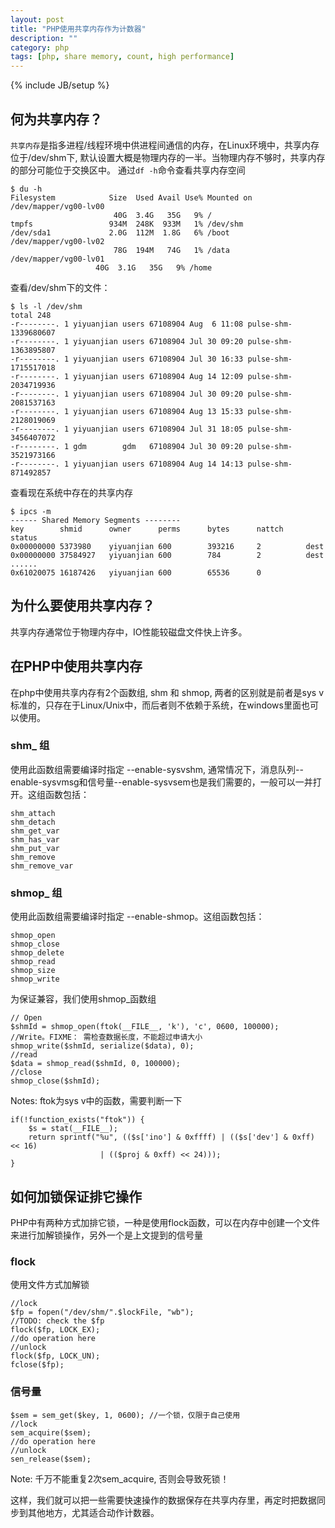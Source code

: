 ```yaml
---
layout: post
title: "PHP使用共享内存作为计数器"
description: ""
category: php 
tags: [php, share memory, count, high performance]
---
```

{% include JB/setup %}

## 何为共享内存？
`共享内存`是指多进程/线程环境中供进程间通信的内存，在Linux环境中，共享内存位于/dev/shm下, 默认设置大概是物理内存的一半。当物理内存不够时，共享内存的部分可能位于交换区中。
通过`df -h`命令查看共享内存空间

    $ du -h
    Filesystem            Size  Used Avail Use% Mounted on
    /dev/mapper/vg00-lv00
                           40G  3.4G   35G   9% /
    tmpfs                 934M  248K  933M   1% /dev/shm
    /dev/sda1             2.0G  112M  1.8G   6% /boot
    /dev/mapper/vg00-lv02
                           78G  194M   74G   1% /data
    /dev/mapper/vg00-lv01
                       40G  3.1G   35G   9% /home
    
查看/dev/shm下的文件：

    $ ls -l /dev/shm
    total 248
    -r--------. 1 yiyuanjian users 67108904 Aug  6 11:08 pulse-shm-1339680607
    -r--------. 1 yiyuanjian users 67108904 Jul 30 09:20 pulse-shm-1363895807
    -r--------. 1 yiyuanjian users 67108904 Jul 30 16:33 pulse-shm-1715517018
    -r--------. 1 yiyuanjian users 67108904 Aug 14 12:09 pulse-shm-2034719936
    -r--------. 1 yiyuanjian users 67108904 Jul 30 09:20 pulse-shm-2081537163
    -r--------. 1 yiyuanjian users 67108904 Aug 13 15:33 pulse-shm-2128019069
    -r--------. 1 yiyuanjian users 67108904 Jul 31 18:05 pulse-shm-3456407072
    -r--------. 1 gdm        gdm   67108904 Jul 30 09:20 pulse-shm-3521973166
    -r--------. 1 yiyuanjian users 67108904 Aug 14 14:13 pulse-shm-871492857

查看现在系统中存在的共享内存

    $ ipcs -m
    ------ Shared Memory Segments --------
    key        shmid      owner      perms      bytes      nattch     status
    0x00000000 5373980    yiyuanjian 600        393216     2          dest                
    0x00000000 37584927   yiyuanjian 600        784        2          dest
    ......         
    0x61020075 16187426   yiyuanjian 600        65536      0


## 为什么要使用共享内存？

共享内存通常位于物理内存中，IO性能较磁盘文件快上许多。

## 在PHP中使用共享内存

在php中使用共享内存有2个函数组, shm 和 shmop, 两者的区别就是前者是sys v标准的，只存在于Linux/Unix中，而后者则不依赖于系统，在windows里面也可以使用。

### shm_ 组
使用此函数组需要编译时指定 --enable-sysvshm, 通常情况下，消息队列--enable-sysvmsg和信号量--enable-sysvsem也是我们需要的，一般可以一并打开。这组函数包括：

    shm_attach
    shm_detach
    shm_get_var
    shm_has_var
    shm_put_var
    shm_remove
    shm_remove_var

### shmop_ 组
使用此函数组需要编译时指定 --enable-shmop。这组函数包括：

    shmop_open
    shmop_close
    shmop_delete
    shmop_read
    shmop_size
    shmop_write

为保证兼容，我们使用shmop_函数组

    // Open
    $shmId = shmop_open(ftok(__FILE__, 'k'), 'c', 0600, 100000);
    //Write。FIXME： 需检查数据长度，不能超过申请大小
    shmop_write($shmId, serialize($data), 0);
    //read
    $data = shmop_read($shmId, 0, 100000);
    //close
    shmop_close($shmId);

Notes: ftok为sys v中的函数，需要判断一下

    if(!function_exists("ftok")) {
        $s = stat(__FILE__);
        return sprintf("%u", (($s['ino'] & 0xffff) | (($s['dev'] & 0xff) << 16)
                        | (($proj & 0xff) << 24)));
    }



## 如何加锁保证排它操作
PHP中有两种方式加排它锁，一种是使用flock函数，可以在内存中创建一个文件来进行加解锁操作，另外一个是上文提到的信号量


### flock
使用文件方式加解锁

    //lock
    $fp = fopen("/dev/shm/".$lockFile, "wb");
    //TODO: check the $fp
    flock($fp, LOCK_EX);
    //do operation here
    //unlock
    flock($fp, LOCK_UN);
    fclose($fp);

### 信号量

    $sem = sem_get($key, 1, 0600); //一个锁，仅限于自己使用
    //lock
    sem_acquire($sem);
    //do operation here
    //unlock
    sen_release($sem);

Note: 千万不能重复2次sem_acquire, 否则会导致死锁！

这样，我们就可以把一些需要快速操作的数据保存在共享内存里，再定时把数据同步到其他地方，尤其适合动作计数器。

